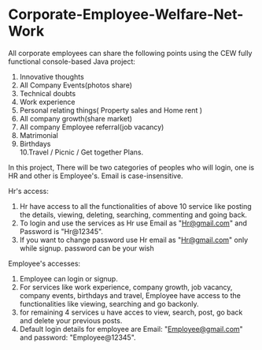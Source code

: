 # Corporate-Employee-Welfare-Net-Work
All corporate employees can share the following points using the CEW fully functional console-based Java project: 
1. Innovative thoughts  
2. All Company Events(photos share)  
3. Technical doubts  
4. Work experience  
5. Personal relating things( Property sales and Home rent )  
6. All company growth(share market)  
7. All company Employee referral(job vacancy)  
8. Matrimonial  
9. Birthdays  
10.Travel / Picnic / Get together Plans.

In this project, There will be two categories of peoples who will login, one is HR and other is Employee's. Email is case-insensitive.

Hr's access:
1. Hr have access to all the functionalities of above 10 service like posting the details, viewing, deleting, searching, commenting and going back.
2. To login and use the services as Hr use Email as "Hr@gmail.com" and Password is "Hr@12345".
3. If you want to change password use Hr email as "Hr@gmail.com" only while signup. password can be your wish

Employee's accesses:
1. Employee can login or signup.  
2. For services like work experience, company growth, job vacancy, company events, birthdays and travel, Employee have access to the functionalities 
   like viewing, searching and go backonly.  
3. for remaining 4 services u have acces to view, search, post, go back and delete your previous posts.  
4. Default login details for employee are Email: "Employee@gmail.com" and password: "Employee@12345".
